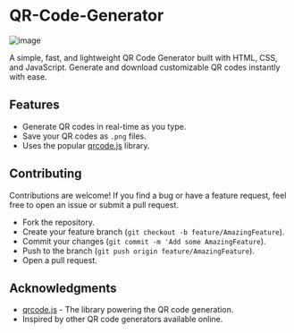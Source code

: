 # QR-Code-Generator
![image](https://github.com/user-attachments/assets/27474b67-fa4b-42db-b246-e5a04bb0b2e4)

A simple, fast, and lightweight QR Code Generator built with HTML, CSS, and JavaScript. Generate and download customizable QR codes instantly with ease.

## Features
- Generate QR codes in real-time as you type.
- Save your QR codes as `.png` files.
- Uses the popular [qrcode.js](https://github.com/davidshimjs/qrcodejs) library.

## Contributing
Contributions are welcome! If you find a bug or have a feature request, feel free to open an issue or submit a pull request.
- Fork the repository.
- Create your feature branch (`git checkout -b feature/AmazingFeature`).
- Commit your changes (`git commit -m 'Add some AmazingFeature`).
- Push to the branch (`git push origin feature/AmazingFeature`).
- Open a pull request.

## Acknowledgments
- [qrcode.js](https://github.com/davidshimjs/qrcodejs) - The library powering the QR code generation.
- Inspired by other QR code generators available online.
